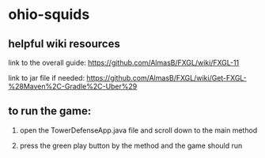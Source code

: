 # ohio-squids

## helpful wiki resources
link to the overall guide: https://github.com/AlmasB/FXGL/wiki/FXGL-11

link to jar file if needed: https://github.com/AlmasB/FXGL/wiki/Get-FXGL-%28Maven%2C-Gradle%2C-Uber%29

## to run the game: 

1. open the TowerDefenseApp.java file and scroll down to the main method

2. press the green play button by the method and the game should run
